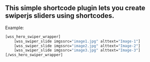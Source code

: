 ## This simple shortcode plugin lets you create swiperjs sliders using shortcodes. <br>
Example:<br>
```sh
[wss_hero_swiper_wrapper]
	[wss_swiper_slide imgssrc="image1.jpg" alttext="Image-1"]
	[wss_swiper_slide imgssrc="image2.jpg" alttext="Image-2"]
	[wss_swiper_slide imgssrc="image3.jpg" alttext="Image-3"]
[/wss_hero_swiper_wrapper]
```
